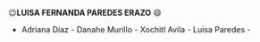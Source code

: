    :wink:**LUISA FERNANDA PAREDES ERAZO** :smile:
- Adriana Díaz - Danahe Murillo -   Xochitl Avila - Luisa Paredes - 
